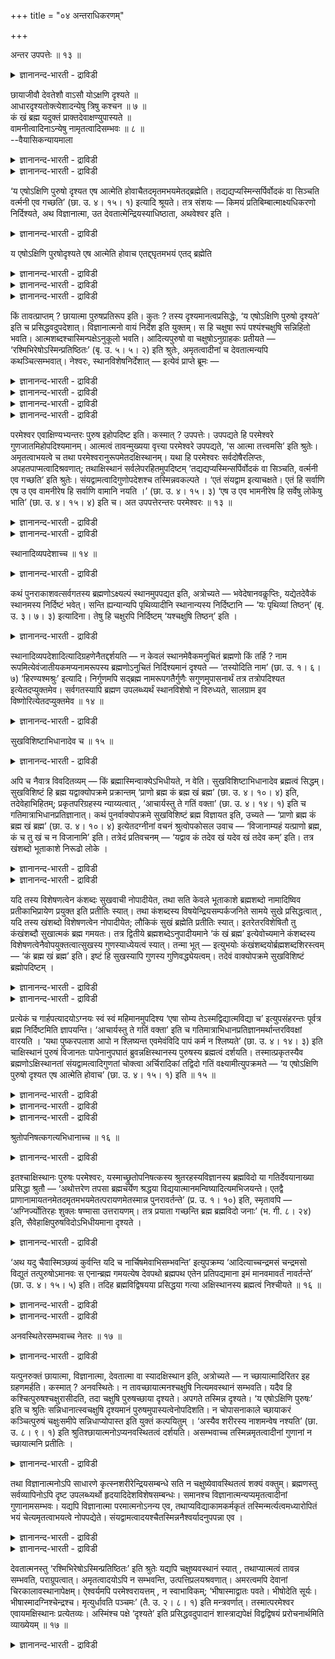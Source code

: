 +++
title = "०४ अन्तराधिकरणम्"

+++

अन्तर उपपत्तेः ॥ १३ ॥  
<details><summary>ज्ञानानन्द-भारती - द्राविडी</summary>

अन्दर उबबत्ते: ॥ १३ ॥
</details>

छायाजीवौ देवतेशौ वाऽसौ योऽक्षणि दृश्यते ॥  
आधारदृश्यतोक्त्येशादन्येषु त्रिषु कश्चन ॥ ७ ॥  
कं खं ब्रह्म यदुक्तं प्राक्तदेवाक्षण्युपास्यते ॥  
वामनीत्वादिनाऽन्येषु नामृतत्वादिसम्भवः ॥ ८ ॥  
--वैयासिकन्यायमाला

<details><summary>ज्ञानानन्द-भारती - द्राविडी</summary>

कण्णिल् ऎदु तॆरियप्पडुगिऱदागच् चॊल्लप्पडु किऱदो, अदु (कण्णिल् तोऩ्ऱुम्) पिरदिबिम्बमा? जीवऩा? तेवदैया? ईसुवररा? आदारमुडैयदायिरुत्तल्, पार्क्कप् पडुन्दऩ्मै, इरण्डुम् सॊल्लियिरुप्पदाल् ईसुवररैत् तविर्त्तु मऱ्ऱुळ्ळ मूऩ्ऱिल् एदेऩुम् ऒऩ्ऱु।
</details>

<details><summary>ज्ञानानन्द-भारती - द्राविडी</summary>

मुऩ्ऩाल् ऎन्द पिरह्मम् सुगम्, आगासम् ऎऩ्ऱु सॊल्लप्पट्टिरुक्किऱदो अदुवेदाऩ् कण्णिल् उबासिक्कप्पडुगिऱदु। वामऩी ऎऩ्बदु मुदलाऩ तऩ्मैयुम् (पिरह्मत्तैत् तविर) मऱ्ऱवैगळिल् मरणमऱ्ऱ तऩ्मैयुम् सम्बविक्कादु।
</details>

‘य एषोऽक्षिणि पुरुषो दृश्यत एष आत्मेति होवाचैतदमृतमभयमेतद्ब्रह्मेति। तद्यद्यप्यस्मिन्सर्पिर्वोदकं वा सिञ्चति वर्त्मनी एव गच्छति’ (छा. उ. ४। १५। १) इत्यादि श्रूयते। तत्र संशयः — किमयं प्रतिबिम्बात्माक्ष्यधिकरणो निर्दिश्यते, अथ विज्ञानात्मा, उत देवतात्मेन्द्रियस्याधिष्ठाता, अथवेश्वर इति ।

<details><summary>ज्ञानानन्द-भारती - द्राविडी</summary>

\[उबगोसलऩ् सत्यगाम जाबालरिडम् कल्वि कऱ्क कुरुगुलवासम् सॆय्दाऩ्। १२ वरुषम् आगियुम् इवऩुक्कु कुरु वित्याप्यासत्तै पूर्त्तिसॆय्य विल्लै। इवऩुक्कुप्पिऩ् वन्दवर्गळ् पूर्त्तियागि वीट्टुक्कुच् चॆऩ्ऱार्गळ्। ‘अक्ऩिक्कु नऩ्ऱाग सुच्रूषै सॆय्युम् उबगोसलऩुक्कुत् ताङ्गळ् वित्यै उबदेसम् सॆय्दु पूर्त्ति सॆय्य वेण्डुम् इल्लाविट्टाल् अक्ऩि तङ्गळै वॆऱुक्कुम्' ऎऩ्ऱु कुरुबत्ऩि तऩ् पर्त्ताविडम् पिरार्त्तित्ताळ्। इदैक् कादिल् पोट्टुक्कॊळ्ळामल् अवर् वेऱु ऊरुक्कुच् चॆऩ्ऱुविट्टार्। उबगोसलऩ् तऩ् निलैमैयै ऎण्णि मऩोवियादियाल् साप्पिडामल् पट्टिऩियाग अक्ऩिहोत्रसालैयिल् इरुन्दाऩ्। कुरुबत्ऩि वऱ्पुऱुत्तियुम् इवऩ् साप्पिडविल्लै। इदै कण्डु अक्ऩिदेवदैगळ् उबगोसलऩुक्कु अक्ऩि वित्यैयैयुम् आत्मवित्यैयैयुम् उबदेसित्तु ‘इऩि वित्या पलऩैयडैवदऱ्कु वेण्डिय वऴियै उऩक्कु उऩ् कुरु उबदेसित्तु पूर्त्ति सॆय्वार्' ऎऩ्ऱु सॊऩ्ऩार्गळ्। अयलूरिलिरुन्दु वन्द कुरु शिष्यऩैप् पार्त्तु 'उऩ् मुगम् प्रह्मवित्तिऩ् मुगम्बोल काण्गिऱदे! उऩक्कु यार् उबदेसित्तार्' ऎऩ्ऱु केट्टार्। उबगोसलऩ् कुऱिप्पाल् अक्ऩियैगाट्टि अवर्गळ् सॆय्द उबदेसत्तैयुम् कूऱिऩाऩ्। उडऩे कुरु प्रह्मवित्यैयै उऩक्कु पूर्णमाग उबदेसिक्किऱेऩ्। 'प्रम्होबासगऩिडम् ऎन्दप्पाबमुम् ऒट्टादु' ऎऩ्ऱु कूऱि उबदेसिक्किऱार्।
</details>

य एषोऽक्षिणि पुरषोदृश्यते एष आत्मेति होवाच एतद्द्घृतमभयं एतद् ब्रह्मेति

<details><summary>ज्ञानानन्द-भारती - द्राविडी</summary>

इङ्गु कण्णिल् काणप्पडुवदागक् कूऱप्पडुम् पुरुषऩ् पिरदिबिम्बमा? जीवऩा? आदित्य तेवदैया? परमात्मावा? ऎऩ्ऱु संसयम् इङ्गु पुरुषऩुक्कु कण् ऎऩ्ऩुम् इरुप्पिडत्तैक् कूऱि काणप्पडुवदाग कूऱियिरुप्पदाल् परमात्मा अल्ल। अवरुक्कु आदारम् किडैयादु। अवरैक् काणमुडियादु। पिरदिबिम्बम् जीवऩ्, तेवदै इवैगळिल् एदावदु ऒऩ्ऱु ऎऩ्ऱु पूर्वबक्षम्।
</details>

<details><summary>ज्ञानानन्द-भारती - द्राविडी</summary>

मुऩ्ऩाल् ‘कं ब्रहा खं ब्रहा’ ऎऩ्ऱु कूऱप्पट्ट प्रह्म मेदाऩ् इङ्गु कण्णिल् उबासिक्कत्तक्कदाग उबदेसिक् कप्पडुगिऱदु। कर्मबलऩैत् तरुदल् अमिरुदम् अबयम् इवैयॆल्लाम् प्रह्मत्तैत् तविर वेऱु यारिडमुम् पॊरुन्दादु। आगैयाल् कण्णिल् उबासिक्कप्पडुम् पुरुषऩ् प्रह्मम्दाऩ् ऎऩ्ऱु सित्तान्दम्\]।
</details>

<details><summary>ज्ञानानन्द-भारती - द्राविडी</summary>

“ऎन्द इन्द पुरुषऩ्, कण्णिल् काणप् पडुगिऱारो इवर् आत्मा ऎऩ्ऱु सॊऩ्ऩार् इदु अमिरुदम् (मरणमऱ्ऱदु), पयमऱ्ऱदु, इदु पिरह्मम् ऎऩ्ऱु। आगैयाल् अदिल् नॆय्यैयो, जलत्तैयो तॆळित्तालुम् इमैगळैये अडैगिऱदु" ऎऩ्बदु मुदलियदु सॊल्लप्पडुगिऱदु (सान्। ४-१५-१), अङ्गे, इदु कण्णिल् इरुप्पदाऩ पिरदिबिम्ब स्वरूबम् सॊल्लप्पडुगिऱदा, अल्लदु जीवात्मावा, अल्लदु इन्दिरियत्तिऩ् अदिष्टाऩ तेवदैया, अल्लदु ईसुवरऩा ऎऩ्ऱु सन्देहम्।
</details>

किं तावत्प्राप्तम् ? छायात्मा पुरुषप्रतिरूप इति। कुतः ? तस्य दृश्यमानत्वप्रसिद्धेः, ‘य एषोऽक्षिणि पुरुषो दृश्यते’ इति च प्रसिद्धवदुपदेशात्। विज्ञानात्मनो वायं निर्देश इति युक्तम्। स हि चक्षुषा रूपं पश्यंश्चक्षुषि सन्निहितो भवति। आत्मशब्दश्चास्मिन्पक्षेऽनुकूलो भवति। आदित्यपुरुषो वा चक्षुषोऽनुग्राहकः प्रतीयते — ‘रश्मिभिरेषोऽस्मिन्प्रतिष्ठितः’ (बृ. उ. ५। ५। २) इति श्रुतेः, अमृतत्वादीनां च देवतात्मन्यपि कथञ्चित्सम्भवात्। नेश्वरः, स्थानविशेषनिर्देशात् — इत्येवं प्राप्ते ब्रूमः —

<details><summary>ज्ञानानन्द-भारती - द्राविडी</summary>

पूर्वबक्षम्: ऎदु न्यायम्? पुरुषऩ् मादिरि रूबमुळ्ळ निऴल् (पिरदिबिम्बम्) ऎऩ्ऱु। ऎदऩाल्? अदऱ्कु पार्क्कप्पडुम् तऩ्मै पिरसित्तमायिरुप्पदाल् ‘ऎन्द इन्द पुरुषऩ् कण्णिल् काणप्पडुगिऱारो' ऎऩ्ऱु पिरसित्तम् पोलवे सॊल्लियिरुप्पदाल्।
</details>

<details><summary>ज्ञानानन्द-भारती - द्राविडी</summary>

अल्लदु इदु जीवात्मावैक् कुऱिक्किऱदु ऎऩ्बदु पॊरुन्दुम्। अदु अल्लवा कण्णिऩाल् रूबत्तैब पार्त्तुक्कॊण्डु कण्णिल् इरुक्किऱाऩ्, ‘आत्मा' ऎऩ्ऱ सप्तमुम् इन्द पक्षत्तिल् अऩुगूलमाग इरुक्किऱदु।
</details>

<details><summary>ज्ञानानन्द-भारती - द्राविडी</summary>

अल्लदु कण्णुक्कु अऩुक्रहम् सॆय्युम् आदित्य पुरुषऩाग अऱियलाम्। ‘इवर् इदिल् किरणङ्गळाल् निलैत्तिरुक्किऱार्' (पिरुहत् ५-५-२) ऎऩ्ऱ सुरुदियिऩाल्; मरणमऱ्ऱ तऩ्मै मुदलिय वैगळुम् ऎप्पडियावदु तेवदात्माविलुम् सम्बविक् कक्कूडियदाल्।
</details>

<details><summary>ज्ञानानन्द-भारती - द्राविडी</summary>

कुऱिप्पिट्ट इडम् सॊल्लियिरुप्पदाल्, ईसुवरऩ् इल्लै।
</details>

परमेश्वर एवाक्षिण्यभ्यन्तरः पुरुष इहोपदिष्ट इति। कस्मात् ? उपपत्तेः। उपपद्यते हि परमेश्वरे गुणजातमिहोपदिश्यमानम्। आत्मत्वं तावन्मुख्यया वृत्त्या परमेश्वरे उपपद्यते, ‘स आत्मा तत्त्वमसि’ इति श्रुतेः। अमृतत्वाभयत्वे च तथा परमेश्वरानुरूपमेतदक्षिस्थानम्। यथा हि परमेश्वरः सर्वदोषैरलिप्तः, अपहतपाप्मत्वादिश्रवणात्; तथाक्षिस्थानं सर्वलेपरहितमुपदिष्टम् ‘तद्यद्यप्यस्मिन्सर्पिर्वोदकं वा सिञ्चति, वर्त्मनी एव गच्छति’ इति श्रुतेः। संयद्वामत्वादिगुणोपदेशश्च तस्मिन्नवकल्पते । ‘एतं संयद्वाम इत्याचक्षते। एतं हि सर्वाणि एष उ एव वामनीरेष हि सर्वाणि वामानि नयति ।’ (छा. उ. ४। १५। ३) ‘एष उ एव भामनीरेष हि सर्वेषु लोकेषु भाति’ (छा. उ. ४। १५। ४) इति च। अत उपपत्तेरन्तरः परमेश्वरः ॥ १३ ॥

<details><summary>ज्ञानानन्द-भारती - द्राविडी</summary>

सित्तान्दम्: ऎऩ्ऱु एऱ्पडुम्बोदु सॊल्गिऱोम् परमेसुवरर् ताऩ् कण्णिल् उळ्ळेयिरुक्कुम् पुरुषऩाग इङ्गे उबदेसिक्कप्पट्टिरुक्किऱार्, ऎऩ्ऱु। ऎदिऩाल्? “पॊरुन्दुवदाल्" इङ्गे उबदेसिक् कप्पडुगिऱ कुण समूहम् परमेसुवररिडम् पॊरुन्दुगिऩ्ऱदु अल्लवा? आत्मावायिरुक्कुम् तऩ्मै मुक्कियमाऩ विरुत्तियाल् (नेरे) परमेसुवररिडत्तिल् पॊरुन्दुगिऱदु। "अवर् आत्मा, अदु नी" ऎऩ्ऱ सुरुदियिऩाल्। मरणमऱ्ऱ तऩ्मैयुम् पयमऱ्ऱ तऩ्मैयुम् अवर् विषयत्तिल् अडिक्कडि वेदत्तिल् केट्कप्पडुगिऩ्ऱऩ। अप्पडिये इन्दक् कण्णुम् परमेसुवरऩुक्कुत् तगुन्द इडम्। पाबमऱ्ऱवर् ऎऩ्बदु मुदलियदु काणुवदाल् परमेसुवरर् ऎव्विदम् ऎव्विद तोषङ्गळालुम् ऒट्टप्पडुव तिल्लैयो, अप्पडिये ऎव्विद ऒट्टुदलुमऱ्ऱ कण्णागिऱ स्ताऩम् उबदेसिक्कप्पट्टिरुक्किऱदु, ‘आगैयाल् इदिल् नॆय्यो, जलमो तॆळिक्कप्पट्टाल् इमैगळैये अडैगिऱदु' ऎऩ्ऱ सुरुदियिलिरुन्दु ‘सम्यत्वाम’त् तऩ्मै मुदलिय कुणङ्गळिऩ् उबदेसमुम् अवरिडत्तिल् पॊरुन्दुगिऱदु, 'इवरै सम्यत्वामर् ऎऩ्ऱु सॊल्गिऱार्गळ्। इवरै ऎदिर्बार्त् तल्लवा ऎल्ला वामङ्गळुम् (कर्म पलऩ्गळुम्) एऱ्पडुगिऩ्ऱऩ। इवरे ताऩ् वामऩी; ऎल्ला वामङ्गळैयुम् इवरल्लवा कॊण्डुसेर्क्किऱार्”, 'इवरे पामऩी; ऎल्ला उलगङ्गळिलुम् इवरल्लवा पिरगासिक्किऱार्” ऎऩ्ऱुम्।
</details>

<details><summary>ज्ञानानन्द-भारती - द्राविडी</summary>

आगैयाल् पॊरुन्दुवदाल् उळ्ळेयिरुप्पवर् परमेसुवरर्।
</details>

स्थानादिव्यपदेशाच्च ॥ १४ ॥  
<details><summary>ज्ञानानन्द-भारती - द्राविडी</summary>

स्तानादिव्यबदेसाच्च ॥ १४ ॥
</details>

कथं पुनराकाशवत्सर्वगतस्य ब्रह्मणोऽक्ष्यल्पं स्थानमुपपद्यत इति, अत्रोच्यते — भवेदेषानवकॢप्तिः, यद्येतदेवैकं स्थानमस्य निर्दिष्टं भवेत्। सन्ति ह्यन्यान्यपि पृथिव्यादीनि स्थानान्यस्य निर्दिष्टानि — ‘यः पृथिव्यां तिष्ठन्’ (बृ. उ. ३। ७। ३) इत्यादिना। तेषु हि चक्षुरपि निर्दिष्टम् ‘यश्चक्षुषि तिष्ठन्’ इति ।

<details><summary>ज्ञानानन्द-भारती - द्राविडी</summary>

आगासम् पोल ऎङ्गुमिरुक्कुम् पिरह्मत्तिऱ्कु सिऱिय इडमाऩ कण् ऎप्पडिप् पॊरुन्दुम्? ऎऩ्ऱाल् इङ्गे सॊल्गिऱोम्। इवरुक्कु इन्द इडम् ऒऩ्ऱु ताऩ् इङ्गे कुऱिप्पिडप्पट्टिरुक्किऱदायिरुन्दाल्, इन्द पुदिय कल्बऩै एऱ्पडलाम्। पिरुदीवि मुदलाऩ वेऱु इडङ्गळ् कूड इवरुक्कुक् कुऱिप्पिडप्पट्टिरुक्किऩ्ऱऩवे, 'ऎवर् पिरुदिवियिल् इरुन्दु कॊण्डु' (पिरुहत् ३-७-३) ऎऩ्बदु मुदलियदाल्। अवैगळुक्कुळ् कण्णुम् सॊल्लप्पट्टिरुक्किऱदु 'ऎवर् कण्णिल् इरुन्दु कॊण्डु' ऎऩ्ऱु।
</details>

स्थानादिव्यपदेशादित्यादिग्रहणेनैतद्दर्शयति — न केवलं स्थानमेवैकमनुचितं ब्रह्मणो किं तर्हि ? नाम रूपमित्येवंजातीयकमप्यनामरूपस्य ब्रह्मणोऽनुचितं निर्दिश्यमानं दृश्यते — ‘तस्योदिति नाम’ (छा. उ. १। ६। ७) ‘हिरण्यश्मश्रुः’ इत्यादि। निर्गुणमपि सद्ब्रह्म नामरूपगतैर्गुणैः सगुणमुपासनार्थं तत्र तत्रोपदिश्यत इत्येतदप्युक्तमेव। सर्वगतस्यापि ब्रह्मण उपलब्ध्यर्थं स्थानविशेषो न विरुध्यते, सालग्राम इव विष्णोरित्येतदप्युक्तमेव ॥ १४ ॥

<details><summary>ज्ञानानन्द-भारती - द्राविडी</summary>

‘स्ताऩम् मुदलियदै कुऱिप्पिट्टिरुप्पदाल्' ऎऩ्बदिल् ‘मुदलियदु' ऎऩ्ऱु सॊल्लियिरुप्पदिऩाल्, पिरह्मत्तिऱ्कु उसिदमिल्लाददाग स्ताऩम् ऒऩ्ऱु मात्तिरम्दाऩ् कुऱिप्पिट्टदागक् काणप्पडुगिऱदु ऎऩ्बदिल्लै ऎऩ्ऱ इदैयुम् काट्टुगिऱार्। अप्पडि यॆऩ्ऱाल् ऎऩ्ऩ? नामरूबमऱ्ऱ पिरह्मत्तिऱ्कु उसिदमिल्लाद नामरूबम् ऎऩ्बदु पोलुळ्ळदुम्गूड कुऱिप्पिडप्पडुवदागक् काणप्पडुगिऱदु, ‘अदऱ्कु उत् ऎऩ्ऱु पॆयर्', 'स्वर्णमयमाऩ मीसैयुळ्ळवर्' ऎऩ्बदु मुदलियदु। कुणमऱ्ऱदाय् इरुक्कुम् पिरह्ममुम्गूड नामरूबङ्गळिलुळ्ळ कुणङ्गळोडु स्कुणमाग उबासऩैक्काग आङ्गाङ्गु उबदेसिक्कप्पट्टिरुक्किऱदु ऎऩ्ऱ इदुवुम् सॊल्लप्पट्टदे। ऎङ्गुमुळ्ळ पिरह्मत्तिऱ्कुम् अऱिय वेण्डियदऱ्काग कुऱिप्पिट्ट स्ताऩम् विरोदमिल्लै, विष्णुविऱ्कु सालक्किरामम् पोल, ऎऩ्ऱ इदुवुम् सॊल्लप्पट्टदे।
</details>

सुखविशिष्टाभिधानादेव च ॥ १५ ॥  
<details><summary>ज्ञानानन्द-भारती - द्राविडी</summary>

सुगविसिष्टाबिदानादेव स ॥ १५ ॥
</details>

अपि च नैवात्र विवदितव्यम् — किं ब्रह्मास्मिन्वाक्येऽभिधीयते, न वेति। सुखविशिष्टाभिधानादेव ब्रह्मत्वं सिद्धम्। सुखविशिष्टं हि ब्रह्म यद्वाक्योपक्रमे प्रक्रान्तम् ‘प्राणो ब्रह्म कं ब्रह्म खं ब्रह्म’ (छा. उ. ४। १०। ४) इति, तदेवेहाभिहितम्; प्रकृतपरिग्रहस्य न्याय्यत्वात् , ‘आचार्यस्तु ते गतिं वक्ता’ (छा. उ. ४। १४। १) इति च गतिमात्राभिधानप्रतिज्ञानात्। कथं पुनर्वाक्योपक्रमे सुखविशिष्टं ब्रह्म विज्ञायत इति, उच्यते — ‘प्राणो ब्रह्म कं ब्रह्म खं ब्रह्म’ (छा. उ. ४। १०। ४) इत्येतदग्नीनां वचनं श्रुत्वोपकोसल उवाच — ‘विजानाम्यहं यत्प्राणो ब्रह्म, कं च तु खं च न विजानामि’ इति। तत्रेदं प्रतिवचनम् — ‘यद्वाव कं तदेव खं यदेव खं तदेव कम्’ इति। तत्र खंशब्दो भूताकाशे निरूढो लोके ।

<details><summary>ज्ञानानन्द-भारती - द्राविडी</summary>

मेलुम् इन्द वाक्कियत्तिल् पिरह्मम् सॊल्लप्पडुगिऱदा इल्लैया ऎऩ्ऱु विवादिक्क टमेयिल्लै; सुगत्तुडऩ् कूडियवर् ऎऩ्ऱु सॊल्लियिरुप्पदिऩालेये पिरह्ममायिरुप्पदु सित्तम्। वाक्कियत्तिऩ् आरम्बत्तिल् ‘पिराणऩ् पिरह्मम् कम् (सुगम्) पिरह्मम्, कम् (आगासम्) पिरह्मम्' ऎऩ्ऱु सुगत्तुडऩ् कूडिऩदाग ऎन्द पिरह्मम् तुवक्कप् पट्टदो अदेयल्लवा इङ्गे सॊल्लप् पट्टिरुक्किऱदु? पिरगिरुदत्तै ऎडुत्तुक्कॊळ्वदे न्यायमागुमादलाल्। 'आसार्यर् उऩक्कु कदियै सॊल्लुवार्’ (सान्।४-१४-२) ऎऩ्ऱु कदिमात्तिरम् सॊल्वदु ऎऩ्बदिल् पिरदिक्ञैयिरुप्पदालुम्।
</details>

<details><summary>ज्ञानानन्द-भारती - द्राविडी</summary>

वाक्कियत्तिऩ् आरम्बत्तिल् सुगत्तुडऩ् कूडिऩ पिरह्मम् ऎऩ्ऱु ऎप्पडि अऱियप्पडुगिऱदु? ऎऩ्ऱाल् सॊल्गिऱोम्। 'पिराणऩ् पिरह्मम्, सुगम् पिरह्मम्, आगासम् पिरह्मम्' ऎऩ्ऱ इन्द अक्ऩिगळुडैय वार्त्तैयैक् केट्टु, उबगोसलर् 'पिराणऩ् ऎप्पडि पिरह्मम् ऎऩ्बदै अऱिगिऱेऩ्। आऩाल् सुगमुम् आगासमुम् ऎऩ्बदै अऱियविल्लै' ऎऩ्ऱु केट्किऱार्। अदऱ्कु ‘ऎदु सुगमो अदुवे आगासम्, ऎदु आगासमो अदुवे सुगम्' ऎऩ्ऱ इदु पदिल् वसऩम्। अङ्गे कम् ऎऩ्ऱ सप्तम् उलगत्तिल् पूदागासत्तिल् रूडियायिरुक्किऱदु।
</details>

यदि तस्य विशेषणत्वेन कंशब्दः सुखवाची नोपादीयेत, तथा सति केवले भूताकाशे ब्रह्मशब्दो नामादिष्विव प्रतीकाभिप्रायेण प्रयुक्त इति प्रतीतिः स्यात्। तथा कंशब्दस्य विषयेन्द्रियसम्पर्कजनिते सामये सुखे प्रसिद्धत्वात् , यदि तस्य खंशब्दो विशेषणत्वेन नोपादीयेत; लौकिकं सुखं ब्रह्मेति प्रतीतिः स्यात्। इतरेतरविशेषितौ तु कंखंशब्दौ सुखात्मकं ब्रह्म गमयतः। तत्र द्वितीये ब्रह्मशब्देऽनुपादीयमाने ‘कं खं ब्रह्म’ इत्येवोच्यमाने कंशब्दस्य विशेषणत्वेनैवोपयुक्तत्वात्सुखस्य गुणस्याध्येयत्वं स्यात्। तन्मा भूत् — इत्युभयोः कंखंशब्दयोर्ब्रह्मशब्दशिरस्त्वम् — ‘कं ब्रह्म खं ब्रह्म’ इति। इष्टं हि सुखस्यापि गुणस्य गुणिवद्ध्येयत्वम्। तदेवं वाक्योपक्रमे सुखविशिष्टं ब्रह्मोपदिष्टम् ।

<details><summary>ज्ञानानन्द-भारती - द्राविडी</summary>

अदऱ्कु विसेषणमाग सुगत्तैच् चॊल्गिऱ कम् ऎऩ्ऱ सप्तम् सॊल्लप्पडामलिरुन्दाल् नामम् मुदलियदु कळिल् पोल, वॆऱुम् पूदागासत्तिल् पिरदीगम् ऎऩ्ऱ अबिप्पिरायत्तुडऩ् पिरह्मम् ऎऩ्ऱ सप्तम् पिरयोगम् सॆय्यप्पट्टिरुक्किऱदु ऎऩ्ऱ ऎण्णम् एऱ्पडलाम्। अप्पडिये कम् ऎऩ्ऱ सप्तम् विषयङ्गळुक्कुम् इन्दिरियङ्गळुक्कुम् उळ्ळ सेर्क्कैयिऩाल् एऱ्पडुवदाय् तोषमुळ्ळदायुळ्ळ सुगत्तिल् पिरसित्तमायिरुप्पदाल् अदऱ्कु कम् ऎऩ्ऱ सप्तम् विसे षणमाग ऎडुत्तुक् कॊळ्ळविल्लैयाऩाल् उलगत्तिलुळ्ळ सुगमे पिरह्मम् ऎऩ्ऱ ऎण्णम् एऱ्पडलाम्। ऒऩ्ऱुक्कॊऩ्ऱु विसेषणमायुडैय कम् कम् ऎऩ्ऱ सप्तङ्गळो सुगस्वरूबमायुळ्ळ पिरह्मत्तै अऱिविक्किऩ्ऱऩ।
</details>

<details><summary>ज्ञानानन्द-भारती - द्राविडी</summary>

अङ्गे इरण्डावदु पिरह्मम् ऎऩ्ऱ सप्तम् इल्लैयाऩाल् 'कम् कम् पिरह्म' ऎऩ्ऱु मात्तिरम् सॊल्लप्पडुमेयाऩाल्, कम् ऎऩ्ऱ सप्तम् विसे षण मागवे उबयोगिक्कप्पट्टदाय् आगिविडुगिऱबडियाल्, सुगत्तिऱ्कु त्याऩिक्कप्पडुम् तऩ्मैयिल्लादु पोय्विडुम्; अदु एऱ्पडक्कूडादॆऩ्ऱु, कम् कम् इरण्डु सप्तङ्गळुक्कुमे 'कम् पिरह्म, कम् पिरह्म' ऎऩ्ऱु पिरह्म सप्तत्तै मेलालुळ्ळ तऩ्मै (कॊडुक्कप् पट्टिरुक्किऱदु)। कुणमायुळ्ळ सुगत्तिऱ्कुम् कूड, कुणियैप्पोल, तियाऩम् सॆय्यवेण्डिय तऩ्मै विरुम्बप्पडुगिऱदल्लवा? आगैयाल् इव्विदम् वाक्कियत्तिऩ् आरम्बत्तिल् सुगत्तुडऩ् कूडिऩ पिरह्मम् उबदेसिक्कप्पट्टिरुक्किऱदु।
</details>

प्रत्येकं च गार्हपत्यादयोऽग्नयः स्वं स्वं महिमानमुपदिश्य ‘एषा सोम्य तेऽस्मद्विद्यात्मविद्या च’ इत्युपसंहरन्तः पूर्वत्र ब्रह्म निर्दिष्टमिति ज्ञापयन्ति। ‘आचार्यस्तु ते गतिं वक्ता’ इति च गतिमात्राभिधानप्रतिज्ञानमर्थान्तरविवक्षां वारयति । ‘यथा पुष्करपलाश आपो न श्लिष्यन्त एवमेवंविदि पापं कर्म न श्लिष्यते’ (छा. उ. ४। १४। ३) इति चाक्षिस्थानं पुरुषं विजानतः पापेनानुपघातं ब्रुवन्नक्षिस्थानस्य पुरुषस्य ब्रह्मत्वं दर्शयति। तस्मात्प्रकृतस्यैव ब्रह्मणोऽक्षिस्थानतां संयद्वामत्वादिगुणतां चोक्त्वा अर्चिरादिकां तद्विदो गतिं वक्ष्यामीत्युपक्रमते — ‘य एषोऽक्षिणि पुरुषो दृश्यत एष आत्मेति होवाच’ (छा. उ. ४। १५। १) इति ॥ १५ ॥

<details><summary>ज्ञानानन्द-भारती - द्राविडी</summary>

कार्हबत्यम् मुदलाऩ अक्ऩिगळ् तऩित्तऩिये तङ्गळ् तङ्गळ् महिमैयै उबदेसित्तुविट्टु, 'हे सोम्य, उऩक्कु (सॊऩ्ऩ) इदु ऎङ्गळ् वित्यै, आत्म वित्यैयुम् कूड' ऎऩ्ऱु मुडिक्किऱवर्गळ् मुऩ्ऩाल् पिरह्मम् काट्टप्पट्टदॆऩ्बदै ञाबगप्पडुत्तुगिऩ् ऱऩर्। ‘आसार्यरो उऩक्कुक् कदियैच्चॊल्वार्' ऎऩ्ऱु कदिमात्तिरत्तै सॊल्वदै पिरदिक्ञै सॆय्वदु वेऱु विषयत्तैच् चॊल्ल विरुप्पमॆऩ्बदै मऱुक्किऱदु।
</details>

<details><summary>ज्ञानानन्द-भारती - द्राविडी</summary>

“ऎप्पडि तामरै इलैयिल् जलम् ऒट्टुगिऱ तिल्लैयो, अप्पडिये इव्विदम् अऱिबवऩिडत्तिल् पाबच्चॆयल् ऒट्टुवदिल्लै” ऎऩ्ऱु कण्णै स्ताऩ मागवुडैय पुरुषऩै अऱिबवऩुक्कु पाबत्तिऩाल् कॆडुदलिल्लै ऎऩ्ऱु सॊल्लिक्कॊण्डु कण्णै स्ताऩमागवुडैय पुरुषऩुक्कु पिरह्मत्तऩ्मैयैक् काट्टुगिऱदु।
</details>

<details><summary>ज्ञानानन्द-भारती - द्राविडी</summary>

आगैयाल् पिरगिरुदमायुळ्ळ पिरह्मत्तिऱ्के ताऩ् कण्णै स्ताऩमागवुडैय तऩ्मैयैयुम्, सम्यत् वामत्तऩ्मै मुदलाऩ कुणङ्गळोडु कूडि इरुक्कुम् तऩ्मैयैयुम् सॊल्लिविट्टु, अदै अऱिन्दवऩुक्कु अर्च्चिसै मुदलिलुडैय कदियै सॊल्लुगिऱेऩ् ऎऩ्ऱु ऎन्द इन्द पुरुषऩ् कण्णिल् पार्क्कप्पडुगिऱारो इवर् आत्मा ऎऩ्ऱु सॊऩ्ऩार् (सा। ४-१५-१) ऎऩ्ऱु आरम्बिक्किऱदु।
</details>

श्रुतोपनिषत्कगत्यभिधानाच्च ॥ १६ ॥  
<details><summary>ज्ञानानन्द-भारती - द्राविडी</summary>

च्रुदोबनिषत्कगत्याबिदानाच्च ॥ १६ ॥
</details>

इतश्चाक्षिस्थानः पुरुषः परमेश्वरः, यस्माच्छ्रुतोपनिषत्कस्य श्रुतरहस्यविज्ञानस्य ब्रह्मविदो या गतिर्देवयानाख्या प्रसिद्धा श्रुतौ — ‘अथोत्तरेण तपसा ब्रह्मचर्येण श्रद्धया विद्ययात्मानमन्विष्यादित्यमभिजयन्ते। एतद्वै प्राणानामायतनमेतदमृतमभयमेतत्परायणमेतस्मान्न पुनरावर्तन्ते’ (प्र. उ. १। १०) इति, स्मृतावपि — ‘अग्निर्ज्योतिरहः शुक्लः षण्मासा उत्तरायणम्। तत्र प्रयाता गच्छन्ति ब्रह्म ब्रह्मविदो जनाः’ (भ. गी. ८। २४) इति, सैवेहाक्षिपुरुषविदोऽभिधीयमाना दृश्यते ।

<details><summary>ज्ञानानन्द-भारती - द्राविडी</summary>

इदिऩालुम् कण्णै स्ताऩमायुडैय पुरुषर् परमेसुवरर् ऎदऩाल्, ऎऩ्ऱाल्, उबनिषत्तै केट्टऱिन्दवऩुक्कु (रहस्यमाऩ उबासऩत्तैक् केट्टु अऱिन्दु अऩुष्टित्त प्रह्मवित्तुक्कु प्रह्मोबासगऩुक्कु) तेवयाऩम् ऎऩ्ऱ पॆयरुडैय ऎन्द कदियाऩदु 'पिऱगु तबसिऩाल् पिरह्मसर्यत्तिऩाल् सिरत्तैयिऩाल् उबासऩैयिऩाल् आत्मावैत् तेडियडैन्दु वडक्कुवऴियाग आदित्यऩै जयिक्किऱार्गळ्। (आदित्यऩ् वायिलाग सगुण प्रह्म स्ताऩत्तै अडैगिऩ्ऱऩर्) इदुदाऩ् पिराणऩ् कळुक्कु इरुप्पिडम्, इदु मरणमऱ्ऱदु, पयमऱ्ऱदु, इदु मेलाऩ अडैयवेण्डिय स्ताऩम्। इदिलिरुन्दु मऱुबडियुम् तिरुम्बुवदिल्लै" (पिरसऩ् १-१०) ऎऩ्ऱु सुरुदियिलुम्, स्मिरुदियिलुम्, "ज्योदिरबिमाऩि तेवदैयाऩ अक्ऩि, पगल्, सुगलबक्षम्, आऱु मासङ्गळागिऱ उत्तरायणम् अदिल् पोगिऱ पिरह्मत्तैयऱिन्द जऩङ्गळ् पिरह्मत्तै अडैगि ऱार्गळ्” (कीदै ८-२४) ऎऩ्ऱुम्, पिरसित्तमायुळ्ळदो, अदुवेदाऩ् इङ्गु कण्णिलुळ्ळ पुरुषऩै अऱिबवऩुक्कु सॊल्लप्पडुवदागक् काणप्पडुगिऱदु।
</details>

‘अथ यदु चैवास्मिञ्छव्यं कुर्वन्ति यदि च नार्चिषमेवाभिसम्भवन्ति’ इत्युपक्रम्य ‘आदित्याच्चन्द्रमसं चन्द्रमसो विद्युतं तत्पुरुषोऽमानवः स एनान्ब्रह्म गमयत्येष देवपथो ब्रह्मपथ एतेन प्रतिपद्यमाना इमं मानवमावर्तं नावर्तन्ते’ (छा. उ. ४। १५। ५) इति। तदिह ब्रह्मविद्विषयया प्रसिद्धया गत्या अक्षिस्थानस्य ब्रह्मत्वं निश्चीयते ॥ १६ ॥

<details><summary>ज्ञानानन्द-भारती - द्राविडी</summary>

"इवर्गळ् विषयत्तिल् पिरेद कर्मावै सॆय्दालुम् सरि सॆय्यामलिरुन्दालुम् सरि, अर्च्चिस् सैये अडैगिऱार्गळ्” ऎऩ्ऱु आरम्बित्तु "आदित्य ऩिलिरुन्दु सन्दिरऩै, सन्दिरऩिलिरुन्दु मिऩ्ऩलै, अङ्गु मऩु सिरुष्टियिल् उट्पडाद पुरुषऩ्, अवऩ् इवर्गळै पिरह्मम् कॊण्डुबोय् सेर्क्किऱाऩ्। इदु तेवयाऩम्, पिरह्मत्तैयडैय वऴि। इदु वऴियागप् पोगिऱवर्गळ् मऩु सम्बन्दमाऩ सुऴलुक्कुत् तिरुम्बुव तिल्लै" (सान्। ४-१५-६) ऎऩ्ऱु।
</details>

<details><summary>ज्ञानानन्द-भारती - द्राविडी</summary>

आगैयाल् इङ्गे पिरह्मोबासगऩ् विषयमाय् पिरसित्तमायुळ्ळ कदि सॊल्लियिरुप्पदाल्, कण्णै स्ताऩमायुडैयवरुक्कु पिरह्मत्तऩ्मै निच्चयिक्कप् पडुगिऱदु।
</details>

अनवस्थितेरसम्भवाच्च नेतरः ॥ १७ ॥  
<details><summary>ज्ञानानन्द-भारती - द्राविडी</summary>

अनवस्तिदेरसम्बवाच्च नेदर: ॥ १७ ॥
</details>

यत्पुनरुक्तं छायात्मा, विज्ञानात्मा, देवतात्मा वा स्यादक्षिस्थान इति, अत्रोच्यते — न च्छायात्मादिरितर इह ग्रहणमर्हति। कस्मात् ? अनवस्थितेः। न तावच्छायात्मनश्चक्षुषि नित्यमवस्थानं सम्भवति। यदैव हि कश्चित्पुरुषश्चक्षुरासीदति, तदा चक्षुषि पुरुषच्छाया दृश्यते। अपगते तस्मिन्न दृश्यते। ‘य एषोऽक्षिणि पुरुषः’ इति च श्रुतिः सन्निधानात्स्वचक्षुषि दृश्यमानं पुरुषमुपास्यत्वेनोपदिशति। न चोपासनाकाले च्छायाकरं कञ्चित्पुरुषं चक्षुःसमीपे सन्निधाप्योपास्त इति युक्तं कल्पयितुम् । ‘अस्यैव शरीरस्य नाशमन्वेष नश्यति’ (छा. उ. ८। ९। १) इति श्रुतिश्छायात्मनोऽप्यनवस्थितत्वं दर्शयति। असम्भवाच्च तस्मिन्नमृतत्वादीनां गुणानां न च्छायात्मनि प्रतीतिः ।

<details><summary>ज्ञानानन्द-भारती - द्राविडी</summary>

कण्णै स्ताऩमागवुडैयदु पिरदिबिम्ब आत्मावागवो, विक्ञाऩात्मावागवो, तेवदात् मावागवो, इरुक्कलाम् ऎऩ्ऱु ऎदु सॊल्लप्पट्टदो, अव्विषयत्तिल् सॊल्गिऱोम्; पिरदिबिम्ब आत्मा मुदलियमऱ्ऱदु इङ्गे ऎडुत्तुक्कॊळ्ळत्तक्कदिल्लै। एऩ्? ‘निलैयाऩ इरुप्पु इल्लाददिऩाल्'। पिरदिबिम्ब आत्माविऱ्कु ऎप्पॊऴुदुम् कण्णिल् इरुप्पदु सम्बविक्कादु। ऎप्पॊऴुदु ऒरु पुरुषऩ् कण्णिऩ् अरुगिल् वरुगिऱाऩो, अप्पॊऴुदुदाऩ् (अवऩ्) कण्णिल् (इन्द) पुरुषऩुडैय पिरदिबिम्बम् काणप्पडुम्; अवऩ् विलगिविट्टाल् काणप्पडादु। मेलुम् “ऎन्द इन्द पुरुषऩ् कण्णिल्” ऎऩ्ऱ सुरुदि समीबमाऩदिऩाल् तऩ् कण्णिल् काणप्पडुम् पुरुषऩै उबासिक्कत् तगुन्दवराग उबदेसिक्किऱदु। (तऩ् कण्णिल् तॆरियुम् पुरुषऩैत् ताऩ् पार्क्कमुडियादु।) तविरवुम्, उबासऩै सॆय्युम् कालत्तिल् पिरदिबिम्बत्तै एऱ्पडुत्तक्कूडिय ऒरु पुरुषऩै कण्णुक्कु समीबत्तिल् इरुक्कुम्बडिच् चॆय्दुगॊण्डु उबासिक्किऱाऩ् ऎऩ्ऱु कल्बिप्पदु युक्तमिल्लै। (पिरदिबिम्बत्तैक् कॊडुक्कुम् पिम्बमाऩ) 'इन्द सरीरत्तिऩ् मऱैवैयऩुसरित्ते इदु (पिरदिबिम्बम्) मऱैन्दुविडुगिऱदु' (सान्। ८-९-१) ऎऩ्ऱु सुरुदि, पिरदिबिम्ब आत्माविऩ् निलै इल्लामैयैयुम् काट्टुगिऱदु। अन्द पिरदिबिम्ब आत्माविल् मरणमऱ्ऱ तऩ्मै मुदलाऩ कुणङ्गळुक्कु सम्बवमिल्लाददालुम्, पिरदिबिम्बात् मावुक्कु किरहणमिल्लै।
</details>

तथा विज्ञानात्मनोऽपि साधारणे कृत्स्नशरीरेन्द्रियसम्बन्धे सति न चक्षुष्येवावस्थितत्वं शक्यं वक्तुम्। ब्रह्मणस्तु सर्वव्यापिनोऽपि दृष्ट उपलब्ध्यर्थो हृदयादिदेशविशेषसम्बन्धः। समानश्च विज्ञानात्मन्यप्यमृतत्वादीनां गुणानामसम्भवः। यद्यपि विज्ञानात्मा परमात्मनोऽनन्य एव, तथाप्यविद्याकामकर्मकृतं तस्मिन्मर्त्यत्वमध्यारोपितं भयं चेत्यमृतत्वाभयत्वे नोपपद्येते। संयद्वामत्वादयश्चैतस्मिन्ननैश्वर्यादनुपपन्ना एव ।

<details><summary>ज्ञानानन्द-भारती - द्राविडी</summary>

अप्पडिये विक्ञाऩात्माविऱ्कुम् पॊदुवाग पूरा सरीरम् इन्दिरियङ्गळ् इवैगळुडऩ् सम्बन्दमिरुक्कुम् पोदु कण्णिल् मात्तिरम् इरुप्पदाग सॊल्ल मुडियादु। पिरह्मत्तिऱ्को, वियाबियायिरुन्दबोदिलुम्, अऱिय वेण्डियदऱ्काग ह्रुदयम् मुदलाऩ कुऱिप्पिट्ट इडङ्गळिऩ् सम्बन्दम् काणप्पडुगिऱदु। विक्ञाऩात् माविलुम् मरणमऱ्ऱ तऩ्मै मुदलाऩ कुणङ्गळुक्कु सम्बवम् इल्लै ऎऩ्बदु समम्।
</details>

<details><summary>ज्ञानानन्द-भारती - द्राविडी</summary>

विक्ञाऩात्मा परमात्माविडमिरुन्दु वेऱुबडा मले इरुन्दबोदिलुम्, अप्पडियुम् अदऩिडत्तिल् अवित्यै कामम् कर्मा इवैगळाल् उण्डागुम् मरणमुळ्ळ तऩ्मैयुम्, पयमुम् आरोबिक्कप् पट्टिरुक्कुम् कारणत्तिऩाल् मरणमऱ्ऱ तऩ्मैयुम्, पयमऱ्ऱ तऩ्मैयुम् पॊरुन्दादु। सम्यत्वामत्तऩ्मै मुदलाऩवैगळुम् इवऩिडत्तिल् ईसुवरत्तऩ्मै यिल्लाददिऩाल्, पॊरुन्दादवैगळे।
</details>

देवतात्मनस्तु ‘रश्मिभिरेषोऽस्मिन्प्रतिष्ठितः’ इति श्रुतेः यद्यपि चक्षुष्यवस्थानं स्यात् , तथाप्यात्मत्वं तावन्न सम्भवति, पराग्रूपत्वात्। अमृतत्वादयोऽपि न सम्भवन्ति, उत्पत्तिप्रलयश्रवणात्। अमरत्वमपि देवानां चिरकालावस्थानापेक्षम्। ऐश्वर्यमपि परमेश्वरायत्तम् , न स्वाभाविकम्; ‘भीषास्माद्वातः पवते। भीषोदेति सूर्यः। भीषास्मादग्निश्चेन्द्रश्च। मृत्युर्धावति पञ्चमः’ (तै. उ. २। ८। १) इति मन्त्रवर्णात्। तस्मात्परमेश्वर एवायमक्षिस्थानः प्रत्येतव्यः। अस्मिंश्च पक्षे ‘दृश्यते’ इति प्रसिद्धवदुपादानं शास्त्राद्यपेक्षं विद्वद्विषयं प्ररोचनार्थमिति व्याख्येयम् ॥ १७ ॥

<details><summary>ज्ञानानन्द-भारती - द्राविडी</summary>

तेवदात्माविऱ्को 'इवर् इदिल् किरणङ्गळाल् निलैत्तिरुक्किऱार्' ऎऩ्ऱ सुरुदियिऩाल् कण्णिल् इरुप्पु इरुन्द पोदिलुम्, अप्पडियुम् आत्मावायिरुक्कुम् तऩ्मै सम्बविक्कादु, वॆळियिलुळ्ळ स्वरूबमुळ्ळदाल्, मरणमऱ्ऱ तऩ्मै मुदलियवैगळुम् सम्बविक्कादु। उत्पत्ति पिरळयंसॊल्लप्पट्टिरुप्पदाल्। तेवर्गळुक्कु मरणमऱ्ऱ तऩ्मैयॆऩ्बदुम् वॆगुगालम् इरुप्पदै अबेक्षित्तुत्ताऩ्। ऐसुवर्यमुम्, परमेसुवररुक्कुक् कट्टुप्पट्टदु, स्वबावमाग उळ्ळ तिल्लै। ‘इवरिडमिरुन्दु पयत्तिऩाल् वायु वीसुगिऱार्, पयत्तिऩाल् सूर्यऩ् उदिक्किऱार्, इवरिडमिरुन्दु पयत्तिऩाल् अक्ऩियुम् इन्दिरऩुम् तम् तम् कारियङ्गळैच् चॆय्गिऱार्गळ्। ऐन्दावदाऩ मिरुत्यु ओडुगिऱाऩ्। (तैत्तिरीय। २८) ऎऩ्ऱ मन्दिर वर्णत्तिऩाल्’ आगैयाल् कण्णै स्ताऩमायुडैय इवर् परमेसुवरर्दाऩ् ऎऩ्ऱु अऱिन्दुगॊळ्ळवेण्डियदु। इन्द पक्षत्तिलो 'पार्क्कप् पडुगिऱदु' ऎऩ्ऱु पिरसित्तम्बोल सॊल्लप् पट्टिरुप्पदु सास्तिरम् मुदलियदै अबेक्षित्त वित्वाऩ्गळिऩ् अऩुबवत्तैयॊट्टियदु इदु उबासऩत्तिल् रुसि उण्डु पण्णुवदऱ्काग ऎऩ्ऱु वियाक्याऩम् सॆय्यवेण्डुम्।
</details>

